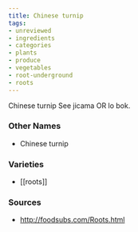 ```yaml
---
title: Chinese turnip
tags:
- unreviewed
- ingredients
- categories
- plants
- produce
- vegetables
- root-underground
- roots
---
```

Chinese turnip See jicama OR lo bok.

### Other Names

* Chinese turnip

### Varieties

* [[roots]]

### Sources
* http://foodsubs.com/Roots.html
